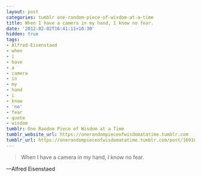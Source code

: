 ```yaml
---
layout: post
categories: tumblr one-random-piece-of-wisdom-at-a-time
title: When I have a camera in my hand, I know no fear.
date: '2012-02-02T16:41:11+10:30'
hidden: true
tags:
- Alfred-Eisenstaed
- when
- i
- have
- a
- camera
- in
- my
- hand
- i
- know
- 'no'
- fear
- quote
- wisdom
tumblr: One Random Piece of Wisdom at a Time
tumblr_website_url: https://onerandompieceofwisdomatatime.tumblr.com
tumblr_url: https://onerandompieceofwisdomatatime.tumblr.com/post/16910312911/when-i-have-a-camera-in-my-hand-i-know-no-fear
---
```

> When I have a camera in my hand, I know no fear.

—Alfred Eisenstaed
